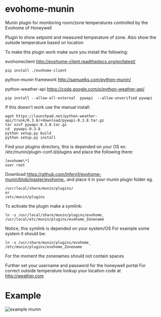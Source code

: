 # evohome-munin
Munin plugin for monitoring room/zone temperatures controlled by the Evohome of Honeywell


Plugin to show setpoint and measured temperature of zone.
Also show the outside temperature based on location

To make this plugin work make sure you install the following:

evohomeclient http://evohome-client.readthedocs.org/en/latest/
```
pip install ./evohome-client
```

python-munin framework
http://samuelks.com/python-munin/


python-weather-api https://code.google.com/p/python-weather-api/
```
pip install --allow-all-external  pywapi  --allow-unverified pywapi
```
If this doesn't work use the manual install:
```
wget https://launchpad.net/python-weather-api/trunk/0.3.8/+download/pywapi-0.3.8.tar.gz
tar xzvf pywapi-0.3.8.tar.gz
cd  pywapi-0.3.8
python setup.py build
python setup.py install
```

Find your plugins directory, this is depended on your OS
ex: /etc/munin/plugin-conf.d/plugins
and place the following there:
```
[evohome\*]
user root
```

Download https://github.com/Infern1/evohome-munin/blob/master/evohome_
and place it in your munin plugin folder eg.
```
/usr/local/share/munin/plugins/
or
/etc/munin/plugins
```

To activate the plugin make a symlink:
```
ln -s /usr/local/share/munin/plugins/evohome_ /usr/local/etc/munin/plugins/evohome_Zonename
```
Notice, this symlink is depended on your system/OS
For example some system it should be:
```
ln -s /usr/share/munin/plugins/evohome_ /etc/munin/plugins/evohome_Zonename
```

For the moment the zonenames should not contain spaces

Further set your username and password for the honeywell portal
For correct outside temperature lookup your location code at http://weather.com

# Example #
![example munin](https://raw.githubusercontent.com/Infern1/evohome-munin/master/example_evohome_temperature.png)
